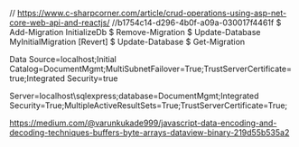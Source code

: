 
// https://www.c-sharpcorner.com/article/crud-operations-using-asp-net-core-web-api-and-reactjs/
//b1754c14-d296-4b0f-a09a-030017f4461f
$ Add-Migration InitializeDb
$ Remove-Migration
$ Update-Database MyInitialMigration [Revert]
$ Update-Database
$ Get-Migration

Data Source=localhost;Initial Catalog=DocumentMgmt;MultiSubnetFailover=True;TrustServerCertificate=true;Integrated Security=true


Server=localhost\\sqlexpress;database=DocumentMgmt;Integrated Security=True;MultipleActiveResultSets=True;TrustServerCertificate=True;


https://medium.com/@varunkukade999/javascript-data-encoding-and-decoding-techniques-buffers-byte-arrays-dataview-binary-219d55b535a2


